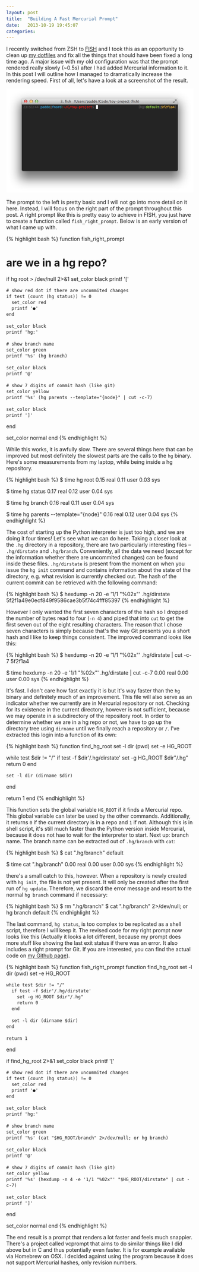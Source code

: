 ```yaml
---
layout: post
title:  "Building A Fast Mercurial Prompt"
date:   2013-10-19 19:45:07
categories:
---
```


I recently switched from ZSH to [FISH](http://fishshell.com) and I took this as an opportunity to clean up [my dotfiles](http://github.com/padde/dotfiles) and fix all the things that should have been fixed a long time ago. A major issue with my old configuration was that the prompt rendered really slowly (~0.5s) after I had added Mercurial information to it. In this post I will outline how I managed to dramatically increase the rendering speed. First of all, let's have a look at a screenshot of the result.

![Screenshot of my prompt](/assets/2013-10-19-screenshot.png)

The prompt to the left is pretty basic and I will not go into more detail on it
here. Instead, I will focus on the right part of the prompt throughout this
post. A right prompt like this is pretty easy to achieve in FISH, you just have
to create a function called `fish_right_prompt`. Below is an early version of what I came up with.

{% highlight bash %}
function fish_right_prompt
  # are we in a hg repo?
  if hg root > /dev/null 2>&1
    set_color black
    printf '['

    # show red dot if there are uncommited changes
    if test (count (hg status)) != 0
      set_color red
      printf '●'
    end

    set_color black
    printf 'hg:'

    # show branch name
    set_color green
    printf '%s' (hg branch)

    set_color black
    printf '@'

    # show 7 digits of commit hash (like git)
    set_color yellow
    printf '%s' (hg parents --template="{node}" | cut -c-7)

    set_color black
    printf ']'
  end

  set_color normal
end
{% endhighlight %}

While this works, it is awfully slow. There are several things here that can be
improved but most definitely the slowest parts are the calls to the `hg` binary.
Here's some measurements from my laptop, while being inside a hg repository.

{% highlight bash %}
$ time hg root
        0.15 real         0.11 user         0.03 sys

$ time hg status
        0.17 real         0.12 user         0.04 sys

$ time hg branch
        0.16 real         0.11 user         0.04 sys

$ time hg parents --template="{node}"
        0.16 real         0.12 user         0.04 sys
{% endhighlight %}


The cost of starting up the Python interpreter is just too high, and we are
doing it four times! Let's see what we can do here. Taking a closer look at
the `.hg` directory in a repository, there are two particularly interesting files – `.hg/dirstate` and `.hg/branch`. Conveniently, all the data we need (except for the information whether there are uncommited changes) can be found inside these
files. `.hg/dirstate` is present from the moment on when you issue the `hg init`
command and contains information about the state of the directory, e.g. what
revision is currently checked out. The hash of the current commit can be retrieved with the following command:

{% highlight bash %}
$ hexdump -n 20 -e '1/1 "%02x"' .hg/dirstate
5f2f1a49e0ecf849f9586cae3b5f74c4fff85397
{% endhighlight %}

However I only wanted the first seven characters of the hash so I dropped the
number of bytes read to four (`-n 4`) and piped that into `cut` to get the first
seven out of the eight resulting characters. The reason that I chose seven
characters is simply because that's the way Git presents you a short hash and I
like to keep things consistent. The improved command looks like this:

{% highlight bash %}
$ hexdump -n 20 -e '1/1 "%02x"' .hg/dirstate | cut -c-7
5f2f1a4

$ time hexdump -n 20 -e '1/1 "%02x"' .hg/dirstate | cut -c-7
      0.00 real         0.00 user         0.00 sys
{% endhighlight %}

It's fast. I don't care how fast exactly it is but it's way faster than the
`hg` binary and definitely much of an improvement. This file will also serve as an indicator whether we currently are in Mercurial repository or not. Checking for its existence in the current directory, however is not sufficient, because we may operate in a subdirectory of the repository root. In order to determine whether we are in a hg repo or not, we have to go up the directory tree using `dirname` until we finally reach a repository or `/`. I've extracted this login into a function of its own:

{% highlight bash %}
function find_hg_root
  set -l dir (pwd)
  set -e HG_ROOT

  while test $dir != "/"
    if test -f $dir'/.hg/dirstate'
      set -g HG_ROOT $dir"/.hg"
      return 0
    end

    set -l dir (dirname $dir)
  end

  return 1
end
{% endhighlight %}

This function sets the global variable `HG_ROOT` if it finds a Mercurial repo.
This global variable can later be used by the other commands. Additionally, it
returns `0` if the current directory is in a repo and `1` if not. Although this
is in shell script, it's still much faster than the Python version inside
Mercurial, because it does not hae to wait for the interpreter to start.
Next up: branch name. The branch name can be extracted out of `.hg/branch` with `cat`:

{% highlight bash %}
$ cat ".hg/branch"
default

$ time cat ".hg/branch"
      0.00 real         0.00 user         0.00 sys
{% endhighlight %}

there's a small catch to this, however. When a repository is newly created with
`hg init`, the file is not yet present. It will only be created after the first run of `hg update`. Therefore, we discard the error message and resort to the normal `hg branch` command if necessary:

{% highlight bash %}
$ rm ".hg/branch"
$ cat ".hg/branch" 2>/dev/null; or hg branch
default
{% endhighlight %}

The last command, `hg status`, is too complex to be replicated as a
shell script, therefore I will keep it. The revised code for my right
prompt now looks like this (Actually it looks a lot different, because my prompt does more stuff like showing the last exit status if there was an error. It also includes a right prompt for Git. If you are interested, you can find the actual code on [my Github page](http://github.com/padde/dotfiles)).


{% highlight bash %}
function fish_right_prompt
  function find_hg_root
    set -l dir (pwd)
    set -e HG_ROOT

    while test $dir != "/"
      if test -f $dir'/.hg/dirstate'
        set -g HG_ROOT $dir"/.hg"
        return 0
      end

      set -l dir (dirname $dir)
    end

    return 1
  end

  if find_hg_root 2>&1
    set_color black
    printf '['

    # show red dot if there are uncommited changes
    if test (count (hg status)) != 0
      set_color red
      printf '●'
    end

    set_color black
    printf 'hg:'

    # show branch name
    set_color green
    printf '%s' (cat "$HG_ROOT/branch" 2>/dev/null; or hg branch)

    set_color black
    printf '@'

    # show 7 digits of commit hash (like git)
    set_color yellow
    printf '%s' (hexdump -n 4 -e '1/1 "%02x"' "$HG_ROOT/dirstate" | cut -c-7)

    set_color black
    printf ']'
  end

  set_color normal
end
{% endhighlight %}

The end result is a prompt that renders a lot faster and feels much
snappier. There's a project called vcprompt that aims to do similar things like
I did above but in C and thus potentially even faster. It is for example
available via Homebrew on OSX. I decided against using the program because it
does not support Mercurial hashes, only revision numbers.
